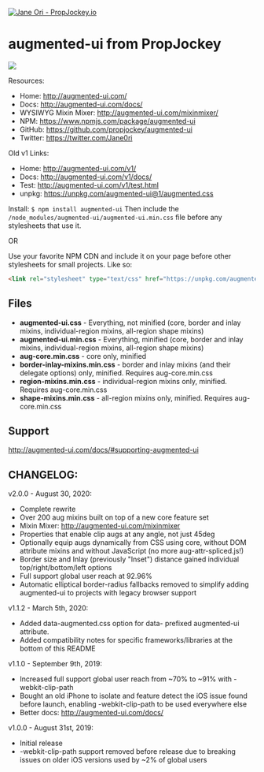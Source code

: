[![Jane Ori - PropJockey.io](https://img.shields.io/badge/Jane%20Ori%20%F0%9F%91%BD-%F0%9F%A4%8D%20PropJockey.io-7300E6.svg?labelColor=FB04C2&style=plastic)](http://jane.propjockey.io/)

# augmented-ui from PropJockey

<img src="https://augmented-ui.com/img/v2intro.gif">

Resources:
* Home: http://augmented-ui.com/
* Docs: http://augmented-ui.com/docs/
* WYSIWYG Mixin Mixer: http://augmented-ui.com/mixinmixer/
* NPM: https://www.npmjs.com/package/augmented-ui
* GitHub: https://github.com/propjockey/augmented-ui
* Twitter: https://twitter.com/Jane0ri

Old v1 Links:
* Home: http://augmented-ui.com/v1/
* Docs: http://augmented-ui.com/v1/docs/
* Test: http://augmented-ui.com/v1/test.html
* unpkg: https://unpkg.com/augmented-ui@1/augmented.css

Install:
`$ npm install augmented-ui`
Then include the `/node_modules/augmented-ui/augmented-ui.min.css` file before any stylesheets that use it.

OR

Use your favorite NPM CDN and include it on your page before other stylesheets for small projects. Like so:
```html
<link rel="stylesheet" type="text/css" href="https://unpkg.com/augmented-ui@2/augmented-ui.min.css">
```

## Files

* **augmented-ui.css** - Everything, not minified (core, border and inlay mixins, individual-region mixins, all-region shape mixins)
* **augmented-ui.min.css** - Everything, minified (core, border and inlay mixins, individual-region mixins, all-region shape mixins)
* **aug-core.min.css** - core only, minified
* **border-inlay-mixins.min.css** - border and inlay mixins (and their delegate options) only, minified. Requires aug-core.min.css
* **region-mixins.min.css** - individual-region mixins only, minified. Requires aug-core.min.css
* **shape-mixins.min.css** - all-region mixins only, minified. Requires aug-core.min.css

## Support

http://augmented-ui.com/docs/#supporting-augmented-ui

## CHANGELOG:

v2.0.0 - August 30, 2020:
* Complete rewrite
* Over 200 aug mixins built on top of a new core feature set
* Mixin Mixer: http://augmented-ui.com/mixinmixer
* Properties that enable clip augs at any angle, not just 45deg
* Optionally equip augs dynamically from CSS using core, without DOM attribute mixins and without JavaScript (no more aug-attr-spliced.js!)
* Border size and Inlay (previously "Inset") distance gained individual top/right/bottom/left options
* Full support global user reach at 92.96%
* Automatic elliptical border-radius fallbacks removed to simplify adding augmented-ui to projects with legacy browser support

v1.1.2 - March 5th, 2020:
* Added data-augmented.css option for data- prefixed augmented-ui attribute.
* Added compatibility notes for specific frameworks/libraries at the bottom of this README

v1.1.0 - September 9th, 2019:
* Increased full support global user reach from ~70% to ~91% with -webkit-clip-path
* Bought an old iPhone to isolate and feature detect the iOS issue found before launch, enabling -webkit-clip-path to be used everywhere else
* Better docs: http://augmented-ui.com/docs/

v1.0.0 - August 31st, 2019:
* Initial release
* -webkit-clip-path support removed before release due to breaking issues on older iOS versions used by ~2% of global users
